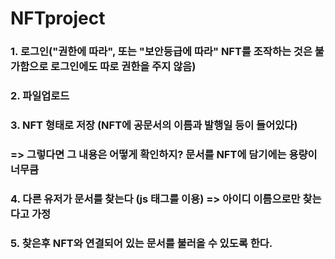 # NFTproject
### 1. 로그인("권한에 따라", 또는 "보안등급에 따라" NFT를 조작하는 것은 불가함으로 로그인에도 따로 권한을 주지 않음)
### 2. 파일업로드
### 3. NFT 형태로 저장 (NFT에 공문서의 이름과 발행일 등이 들어있다)
### => 그렇다면 그 내용은 어떻게 확인하지? 문서를 NFT에 담기에는 용량이 너무큼
### 4. 다른 유저가 문서를 찾는다 (js 태그를 이용) => 아이디 이름으로만 찾는다고 가정
### 5. 찾은후 NFT와 연결되어 있는 문서를 불러올 수 있도록 한다.
